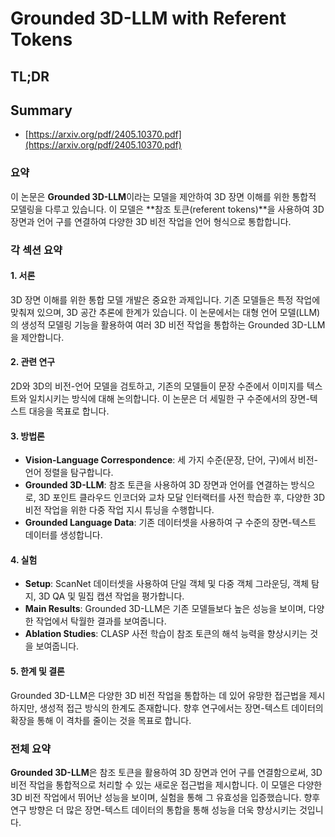 # Grounded 3D-LLM with Referent Tokens
## TL;DR
## Summary
- [https://arxiv.org/pdf/2405.10370.pdf](https://arxiv.org/pdf/2405.10370.pdf)

### 요약
이 논문은 **Grounded 3D-LLM**이라는 모델을 제안하여 3D 장면 이해를 위한 통합적 모델링을 다루고 있습니다. 이 모델은 **참조 토큰(referent tokens)**을 사용하여 3D 장면과 언어 구를 연결하여 다양한 3D 비전 작업을 언어 형식으로 통합합니다.

### 각 섹션 요약

#### 1. 서론
3D 장면 이해를 위한 통합 모델 개발은 중요한 과제입니다. 기존 모델들은 특정 작업에 맞춰져 있으며, 3D 공간 추론에 한계가 있습니다. 이 논문에서는 대형 언어 모델(LLM)의 생성적 모델링 기능을 활용하여 여러 3D 비전 작업을 통합하는 Grounded 3D-LLM을 제안합니다.

#### 2. 관련 연구
2D와 3D의 비전-언어 모델을 검토하고, 기존의 모델들이 문장 수준에서 이미지를 텍스트와 일치시키는 방식에 대해 논의합니다. 이 논문은 더 세밀한 구 수준에서의 장면-텍스트 대응을 목표로 합니다.

#### 3. 방법론
- **Vision-Language Correspondence**: 세 가지 수준(문장, 단어, 구)에서 비전-언어 정렬을 탐구합니다.
- **Grounded 3D-LLM**: 참조 토큰을 사용하여 3D 장면과 언어를 연결하는 방식으로, 3D 포인트 클라우드 인코더와 교차 모달 인터랙터를 사전 학습한 후, 다양한 3D 비전 작업을 위한 다중 작업 지시 튜닝을 수행합니다.
- **Grounded Language Data**: 기존 데이터셋을 사용하여 구 수준의 장면-텍스트 데이터를 생성합니다.

#### 4. 실험
- **Setup**: ScanNet 데이터셋을 사용하여 단일 객체 및 다중 객체 그라운딩, 객체 탐지, 3D QA 및 밀집 캡션 작업을 평가합니다.
- **Main Results**: Grounded 3D-LLM은 기존 모델들보다 높은 성능을 보이며, 다양한 작업에서 탁월한 결과를 보여줍니다.
- **Ablation Studies**: CLASP 사전 학습이 참조 토큰의 해석 능력을 향상시키는 것을 보여줍니다.

#### 5. 한계 및 결론
Grounded 3D-LLM은 다양한 3D 비전 작업을 통합하는 데 있어 유망한 접근법을 제시하지만, 생성적 접근 방식의 한계도 존재합니다. 향후 연구에서는 장면-텍스트 데이터의 확장을 통해 이 격차를 줄이는 것을 목표로 합니다.

### 전체 요약
**Grounded 3D-LLM**은 참조 토큰을 활용하여 3D 장면과 언어 구를 연결함으로써, 3D 비전 작업을 통합적으로 처리할 수 있는 새로운 접근법을 제시합니다. 이 모델은 다양한 3D 비전 작업에서 뛰어난 성능을 보이며, 실험을 통해 그 유효성을 입증했습니다. 향후 연구 방향은 더 많은 장면-텍스트 데이터의 통합을 통해 성능을 더욱 향상시키는 것입니다.